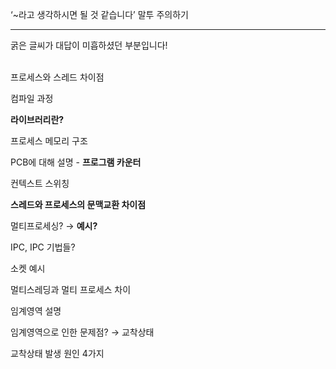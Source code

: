‘~라고 생각하시면 될 것 같습니다’ 말투 주의하기

---

굵은 글씨가 대답이 미흡하셨던 부분입니다!
<br/> <br/>

프로세스와 스레드 차이점

컴파일 과정

**라이브러리란?**

프로세스 메모리 구조

PCB에 대해 설명 - **프로그램 카운터**

컨텍스트 스위칭

**스레드와 프로세스의 문맥교환 차이점**

멀티프로세싱? → **예시?**

IPC, IPC 기법들? 

소켓 예시

멀티스레딩과 멀티 프로세스 차이

임계영역 설명

임계영역으로 인한 문제점? → 교착상태

교착상태 발생 원인 4가지

